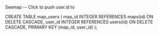 Seemap -- Click to push user.id to

CREATE TABLE map_users (
  map_id INTEGER REFERENCES maps(id) ON DELETE CASCADE,
  user_id INTEGER REFERENCES users(id) ON DELETE CASCADE,
  PRIMARY KEY (map_id, user_id)
);


